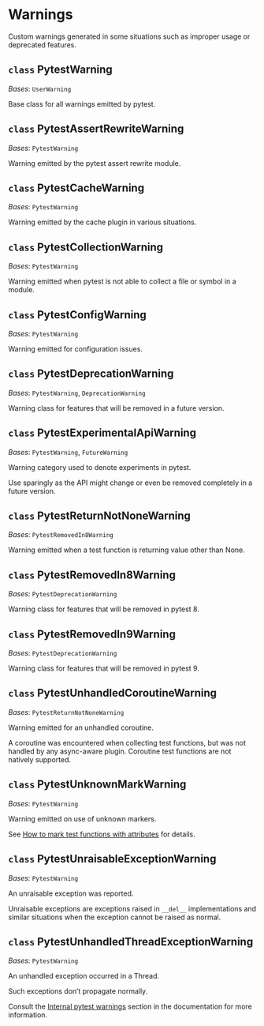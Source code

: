 # Warnings

Custom warnings generated in some situations such as improper usage or deprecated features.

## `class` PytestWarning

*Bases*: `UserWarning`

Base class for all warnings emitted by pytest.

## `class` PytestAssertRewriteWarning

*Bases*: `PytestWarning`

Warning emitted by the pytest assert rewrite module.

## `class` PytestCacheWarning

*Bases*: `PytestWarning`

Warning emitted by the cache plugin in various situations.

## `class` PytestCollectionWarning

*Bases*: `PytestWarning`

Warning emitted when pytest is not able to collect a file or symbol in a module.

## `class` PytestConfigWarning

*Bases*: `PytestWarning`

Warning emitted for configuration issues.

## `class` PytestDeprecationWarning

*Bases*: `PytestWarning`, `DeprecationWarning`

Warning class for features that will be removed in a future version.

## `class` PytestExperimentalApiWarning

*Bases*: `PytestWarning`, `FutureWarning`

Warning category used to denote experiments in pytest.

Use sparingly as the API might change or even be removed completely in a future version.

## `class` PytestReturnNotNoneWarning

*Bases*: `PytestRemovedIn8Warning`

Warning emitted when a test function is returning value other than None.

## `class` PytestRemovedIn8Warning

*Bases*: `PytestDeprecationWarning`

Warning class for features that will be removed in pytest 8.

## `class` PytestRemovedIn9Warning

*Bases*: `PytestDeprecationWarning`
 
Warning class for features that will be removed in pytest 9.

## `class` PytestUnhandledCoroutineWarning

*Bases*: `PytestReturnNotNoneWarning`

Warning emitted for an unhandled coroutine.

A coroutine was encountered when collecting test functions, but was not handled by any async-aware plugin. Coroutine test functions are not natively supported.

## `class` PytestUnknownMarkWarning

*Bases*: `PytestWarning`

Warning emitted on use of unknown markers.
 
See [How to mark test functions with attributes](/python/pytest/how_to_guides/mark#how-to-mark-test-functions-with-attributes) for details.

## `class` PytestUnraisableExceptionWarning

*Bases*: `PytestWarning`

An unraisable exception was reported.

Unraisable exceptions are exceptions raised in `__del__` implementations and similar situations when the exception cannot be raised as normal.

## `class` PytestUnhandledThreadExceptionWarning

*Bases*: `PytestWarning`

An unhandled exception occurred in a Thread.

Such exceptions don’t propagate normally.

Consult the [Internal pytest warnings](/python/pytest/how_to_guides/warning#internal-pytest-warnings) section in the documentation for more information.